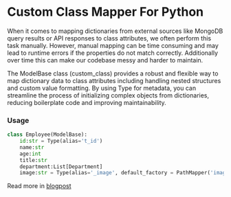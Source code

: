 # Custom Class Mapper For Python

When it comes to mapping dictionaries from external sources like MongoDB query results or API responses to class attributes, we often perform this task manually. However, manual mapping can be time consuming and may lead to runtime errors if the properties do not match correctly. Additionally over time this can make our codebase messy and harder to maintain.

The ModelBase class (custom_class) provides a robust and flexible way to map dictionary data to class attributes including handling nested structures and custom value formatting. By using Type for metadata, you can streamline the process of initializing complex objects from dictionaries, reducing boilerplate code and improving maintainability.

### Usage

```python
class Employee(ModelBase):
    id:str = Type(alias='t_id')
    name:str
    age:int
    title:str
    department:List[Department]
    image:str = Type(alias='_image', default_factory = PathMapper('image/employee').to_url)
```

Read more in  [blogpost](https://github.com/user/repo/blob/branch/other_file.md)
